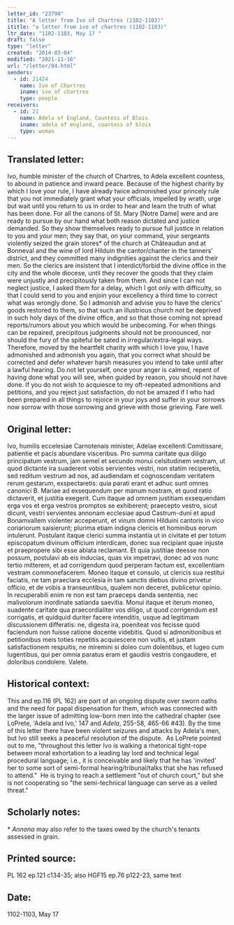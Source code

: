 ```yaml
---
letter_id: "23794"
title: "A letter from Ivo of Chartres (1102-1103)"
ititle: "a letter from ivo of chartres (1102-1103)"
ltr_date: "1102-1103, May 17 "
draft: false
type: "letter"
created: "2014-03-04"
modified: "2021-11-16"
url: "/letter/84.html"
senders:
  - id: 21424
    name: Ivo of Chartres
    iname: ivo of chartres
    type: people
receivers:
  - id: 21
    name: Adela of England, Countess of Blois
    iname: adela of england, countess of blois
    type: woman
---
```

<h2> Translated letter:</h2><p>Ivo, humble minister of the church of Chartres, to Adela excellent countess, to abound in patience and inward peace. Because of the highest charity by which I love your rule, I have already twice admonished your princely rule that you not immediately grant what your officials, impelled by wrath, urge but wait until you return to us in order to hear and learn the truth of what has been done. For all the canons of St. Mary [Notre Dame] were and are ready to pursue by our hand what both reason dictated and justice demanded. So they show themselves ready to pursue full justice in relation to you and your men; they say that, on your command, your sergeants violently seized the grain stores* of the church at Châteaudun and at Bonneval and the wine of lord Hilduin the cantor/chanter in the tanners' district, and they committed many indignities against the clerics and their men. So the clerics are insistent that I interdict/forbid the divine office in the city and the whole diocese, until they recover the goods that they claim were unjustly and precipitously taken from them. And since I can not neglect justice, I asked them for a delay, which I got only with difficulty, so that I could send to you and enjoin your excellency a third time to correct what was wrongly done. So I admonish and advise you to have the clerics' goods restored to them, so that such an illustrious church not be deprived in such holy days of the divine office, and so that those coming not spread reports/rumors about you which would be unbecoming. For when things can be repaired, precipitous judgments should not be pronounced, nor should the fury of the spiteful be sated in irregular/extra-legal ways. Therefore, moved by the heartfelt charity with which I love you, I have admonished and admonish you again, that you correct what should be corrected and defer whatever harsh measures you intend to take until after a lawful hearing. Do not let yourself, once your anger is calmed, repent of having done what you will see, when guided by reason, you should not have done. If you do not wish to acquiesce to my oft-repeated admonitions and petitions, and you reject just satisfaction, do not be amazed if I who had been prepared in all things to rejoice in your joys and suffer in your sorrows now sorrow with those sorrowing and grieve with those grieving. Fare well.</p><h2 class="mt-4"> Original letter:</h2><p>Ivo, humilis eccelesiae Carnotenais minister, Adelae excellenti Comitissare, patientie et pacis abundare visceribus. Pro summa caritate qua diligo principatum vestrum, jam semel et secundo monui celsitudinem vestram, ut quod dictante ira suaderent vobis servientes vestri, non statim reciperetis, sed reditum vestrum ad nos, ad audiendam et cognoscendam veritatem rerum gestarum, exspectaretis: quia parati erant et adhuc sunt omnes canonici B. Mariae ad exsequendum per manum nostram, et quod ratio dictaverit, et justitia exegerit. Cum itaque ad omnem justitiam exsequendam erga vos et erga vestros promptos se exhiberent; praecepto vestro, sicut dicunt, vestri servientes annonam ecclesiae apud Castrum-duni et apud Bonamvallem violenter acceperunt, et vinum domni Hilduini cantoris in vico coriariorum saisierunt; plurima etiam indigna clericis et hominibus eorum intulerunt. Postulant itaque clerici summa instantia ut in civitate et per totum episcopatum divinum officium interdicam, donec sua recipiant quae injuste et praepropere sibi esse ablata reclamant. Et quia justitiae deesse non possum, postulavi ab eis inducias, quas vix impetravi, donec ad vos nunc tertio mitterem, et ad corrigendum quod perperam factum est, excellentiam vestram commonefacerem. Moneo itaque et consulo, ut clericis sua restitui faciatis, ne tam praeclara ecclesia in tam sanctis diebus divino privetur officio, et de vobis a transeuntibus, qualem non deceret, publicetur opinio. In recuperabili enim re non est tam praeceps danda sententia, nec malivolorum inordinate satianda saevitia. Monui itaque et iterum moneo, suadente caritate qua praecordialiter vos diligo, ut quod corrigendum est corrigatis, et quidquid duriter facere intenditis, usque ad legitimam discussionem differatis: ne, digesta ira, poeniteat vos fecisse quod faciendum non fuisse ratione docente videbitis. Quod si admonitionibus et petitionibus meis toties repetitis acquiescere non vultis, et justam satisfactionem respuitis, ne miremini si doleo cum dolentibus, et lugeo cum lugentibus, qui per omnia paratus eram et gaudiis vestris congaudere, et doloribus condolere. Valete.</p><h2 class="mt-4"> Historical context:</h2><p>This and ep.116 (PL 162) are part of an ongoing dispute over sworn oaths and the need for papal dispensation for them, which was connected with the larger issue of admitting low-born men into the cathedral chapter (see LoPrete, 'Adela and Ivo,' 147 and <em>Adela</em>, 255-58, 465-66 #43). By the time of this letter there have been violent seizures and attacks by Adela's men, but Ivo still seeks a peaceful resolution of the dispute. &nbsp;As LoPrete pointed out to me, "throughout this letter Ivo is walking a rhetorical tight-rope between moral exhortation to a leading lay lord and technical legal procedural language; i.e., it is conceivable and likely that he has 'invited' her to some sort of semi-formal hearing/tribunal/talks that she has refused to attend." &nbsp;He is trying to reach a settlement "out of church court," but she is not cooperating so "the semi-technical language can serve as a veiled threat."</p><h2 class="mt-4"> Scholarly notes:</h2><p>*<em> Annona</em> may also refer to the taxes owed by the church's tenants assessed in grain.</p><h2 class="mt-4"> Printed source:</h2>PL 162 ep.121 c134-35; also HGF15 ep.76 p122-23, same text
<h2 class="mt-4"> Date:</h2>1102-1103, May 17 